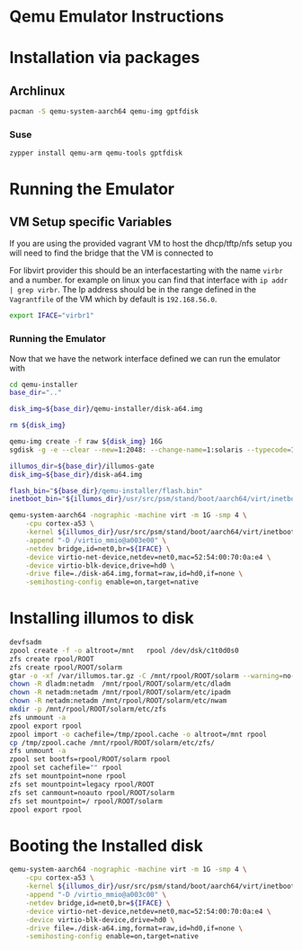 # Qemu Emulator Instructions

# Installation via packages
## Archlinux
```bash
pacman -S qemu-system-aarch64 qemu-img gptfdisk
```
### Suse
```
zypper install qemu-arm qemu-tools gptfdisk
```

# Running the Emulator
## VM Setup specific Variables
If you are using the provided vagrant VM to host the dhcp/tftp/nfs setup you will need to find the bridge that
the VM is connected to

For libvirt provider this should be an interfacestarting with the name `virbr` and a number.
for example on linux you can find that interface with `ip addr | grep virbr`. The Ip address should be in the range defined in the `Vagrantfile` of the VM which by default is `192.168.56.0`.

```bash
export IFACE="virbr1"
```

### Running the Emulator

Now that we have the network interface defined we can run the emulator with
```bash
cd qemu-installer
base_dir=".."

disk_img=${base_dir}/qemu-installer/disk-a64.img

rm ${disk_img}

qemu-img create -f raw ${disk_img} 16G
sgdisk -g -e --clear --new=1:2048: --change-name=1:solaris --typecode=1:6A85CF4D-1DD2-11B2-99A6-080020736631 ${disk_img}

illumos_dir=${base_dir}/illumos-gate
disk_img=${base_dir}/disk-a64.img

flash_bin="${base_dir}/qemu-installer/flash.bin"
inetboot_bin="${illumos_dir}/usr/src/psm/stand/boot/aarch64/virt/inetboot.bin"

qemu-system-aarch64 -nographic -machine virt -m 1G -smp 4 \
    -cpu cortex-a53 \
    -kernel ${illumos_dir}/usr/src/psm/stand/boot/aarch64/virt/inetboot.bin \
    -append "-D /virtio_mmio@a003e00" \
    -netdev bridge,id=net0,br=${IFACE} \
    -device virtio-net-device,netdev=net0,mac=52:54:00:70:0a:e4 \
    -device virtio-blk-device,drive=hd0 \
    -drive file=./disk-a64.img,format=raw,id=hd0,if=none \
    -semihosting-config enable=on,target=native
```

# Installing illumos to disk
```bash
devfsadm
zpool create -f -o altroot=/mnt   rpool /dev/dsk/c1t0d0s0
zfs create rpool/ROOT
zfs create rpool/ROOT/solarm
gtar -o -xf /var/illumos.tar.gz -C /mnt/rpool/ROOT/solarm --warning=no-timestamp
chown -R dladm:netadm  /mnt/rpool/ROOT/solarm/etc/dladm
chown -R netadm:netadm /mnt/rpool/ROOT/solarm/etc/ipadm
chown -R netadm:netadm /mnt/rpool/ROOT/solarm/etc/nwam
mkdir -p /mnt/rpool/ROOT/solarm/etc/zfs
zfs unmount -a
zpool export rpool
zpool import -o cachefile=/tmp/zpool.cache -o altroot=/mnt rpool
cp /tmp/zpool.cache /mnt/rpool/ROOT/solarm/etc/zfs/
zfs unmount -a
zpool set bootfs=rpool/ROOT/solarm rpool
zpool set cachefile="" rpool
zfs set mountpoint=none rpool
zfs set mountpoint=legacy rpool/ROOT
zfs set canmount=noauto rpool/ROOT/solarm
zfs set mountpoint=/ rpool/ROOT/solarm
zpool export rpool
```

# Booting the Installed disk
```bash
qemu-system-aarch64 -nographic -machine virt -m 1G -smp 4 \
    -cpu cortex-a53 \
    -kernel ${illumos_dir}/usr/src/psm/stand/boot/aarch64/virt/inetboot.bin \
    -append "-D /virtio_mmio@a003c00" \
    -netdev bridge,id=net0,br=${IFACE} \
    -device virtio-net-device,netdev=net0,mac=52:54:00:70:0a:e4 \
    -device virtio-blk-device,drive=hd0 \
    -drive file=./disk-a64.img,format=raw,id=hd0,if=none \
    -semihosting-config enable=on,target=native
```